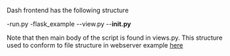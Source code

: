 Dash frontend has the following structure

-run.py
-flask_example
--view.py
--__init.py__

Note that then main body of the script is found in views.py. This structure used to conform to 
file structure in webserver example [here](https://github.com/rwinslow/flaskapp)
